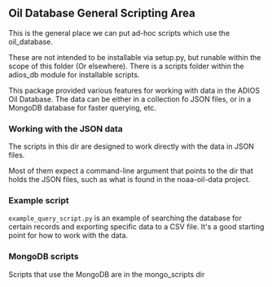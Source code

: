 ## Oil Database General Scripting Area

This is the general place we can put ad-hoc scripts which use the oil_database.

These are not intended to be installable via setup.py, but runable within the scope of this folder (Or elsewhere).
There is a scripts folder within the adios_db module for installable scripts.

This package provided various features for working with data in the ADIOS Oil Database. The data can be either in a collection fo JSON files, or in a MongoDB database for faster querying, etc.

### Working with the JSON data
The scripts in this dir are designed to work directly with the data in JSON files.

Most of them expect a command-line argument that points to the dir that holds the JSON files, such as what is found in the noaa-oil-data project.

### Example script

`example_query_script.py` is an example of searching the database for certain records and exporting specific data to a CSV file. It's a good starting point for how to work with the data.


### MongoDB scripts
Scripts that use the MongoDB are in the mongo_scripts dir

